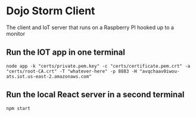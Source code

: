 # Dojo Storm Client

The client and IoT server that runs on a Raspberry PI hooked up to a monitor

## Run the IOT app in one terminal

`node app -k "certs/private.pem.key" -c "certs/certificate.pem.crt" -a "certs/root-CA.crt" -T "whatever-here" -p 8883 -H "avqchaav0iwou-ats.iot.us-east-2.amazonaws.com"`

## Run the local React server in a second terminal

`npm start`
